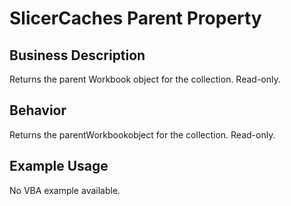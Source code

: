 # SlicerCaches Parent Property

## Business Description
Returns the parent Workbook object for the collection. Read-only.

## Behavior
Returns the parentWorkbookobject for the collection. Read-only.

## Example Usage
No VBA example available.